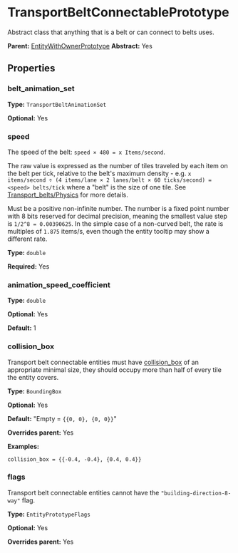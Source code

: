 # TransportBeltConnectablePrototype

Abstract class that anything that is a belt or can connect to belts uses.

**Parent:** [EntityWithOwnerPrototype](EntityWithOwnerPrototype.md)
**Abstract:** Yes

## Properties

### belt_animation_set

**Type:** `TransportBeltAnimationSet`

**Optional:** Yes

### speed

The speed of the belt: `speed × 480 = x Items/second`.

The raw value is expressed as the number of tiles traveled by each item on the belt per tick, relative to the belt's maximum density - e.g. `x items/second ÷ (4 items/lane × 2 lanes/belt × 60 ticks/second) = <speed> belts/tick` where a "belt" is the size of one tile. See [Transport_belts/Physics](https://wiki.factorio.com/Transport_belts/Physics) for more details.

Must be a positive non-infinite number. The number is a fixed point number with 8 bits reserved for decimal precision, meaning the smallest value step is `1/2^8 = 0.00390625`. In the simple case of a non-curved belt, the rate is multiples of `1.875` items/s, even though the entity tooltip may show a different rate.

**Type:** `double`

**Required:** Yes

### animation_speed_coefficient

**Type:** `double`

**Optional:** Yes

**Default:** 1

### collision_box

Transport belt connectable entities must have [collision_box](prototype:EntityPrototype::collision_box) of an appropriate minimal size, they should occupy more than half of every tile the entity covers.

**Type:** `BoundingBox`

**Optional:** Yes

**Default:** "Empty = `{{0, 0}, {0, 0}}`"

**Overrides parent:** Yes

**Examples:**

```
collision_box = {{-0.4, -0.4}, {0.4, 0.4}}
```

### flags

Transport belt connectable entities cannot have the `"building-direction-8-way"` flag.

**Type:** `EntityPrototypeFlags`

**Optional:** Yes

**Overrides parent:** Yes

